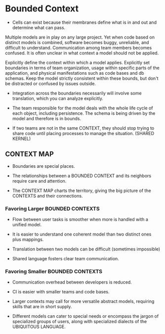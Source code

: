 # Bounded Context

- Cells can exist because their membranes define what is in and out and
  determine what can pass.


Multiple models are in play on any large project. Yet when code based on
distinct models is combined, software becomes buggy, unreliable, and difficult
to understand. Communication among team members becomes confused. It is often
unclear in what context a model should not be applied.


Explicitly define the context within which a model applies. Explicitly set
boundaries in terms of team organization, usage within specific parts of the
application, and physical manifestations such as code bases and db schemas. Keep
the model strictly consistent within these bounds, but don't be distracted or
confused by issues outside.

-  Integration across the boundaries necessarily will involve some translation,
   which you can analyze explicitly.

- The team responsible for the model deals with the whole life cycle of each
  object, including persistence. The schema is being driven by the model and
  therefore is in bounds.

- If two teams are not in the same CONTEXT, they should stop trying to share
  code until placing processes to manage the situation. (SHARED KERNEL)

## CONTEXT MAP

- Boundaries are special places.

- The relationships between a BOUNDED CONTEXT and its neighbors require care and attention.

- The CONTEXT MAP charts the territory, giving the big picture of the CONTEXTS
  and their connections.

### Favoring Larger BOUNDED CONTEXTS

- Flow between user tasks is smoother when more is handled with a unified model.

- It is easier to understand one coherent model than two distinct ones plus mappings.

- Translation between two models can be difficult (sometimes impossible)

- Shared language fosters clear team communication.

### Favoring Smaller BOUNDED CONTEXTS

- Communication overhead between developers is reduced.

- CI is easier with smaller teams and code bases.

- Larger contexts may call for more versatile abstract models, requiring skills
  that are in short supply.

- Different models can cater to special needs or encompass the jargon of
  specialized groups of users, along with specialized dialects of the UBIQUITOUS
  LANGUAGE.
